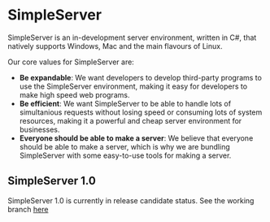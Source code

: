 # SimpleServer
SimpleServer is an in-development server environment, written in C#, that natively supports Windows, Mac and the main flavours of Linux.

Our core values for SimpleServer are:
- **Be expandable**: We want developers to develop third-party programs to use the SimpleServer environment, making it easy for developers to make high speed web programs.
- **Be efficient**: We want SimpleServer to be able to handle lots of simultanious requests without losing speed or consuming lots of system resources, making it a powerful and cheap server environment for businesses.
- **Everyone should be able to make a server**: We believe that everyone should be able to make a server, which is why we are bundling SimpleServer with some easy-to-use tools for making a server.

## SimpleServer 1.0
SimpleServer 1.0 is currently in release candidate status. See the working branch [here](dev/1.0)
